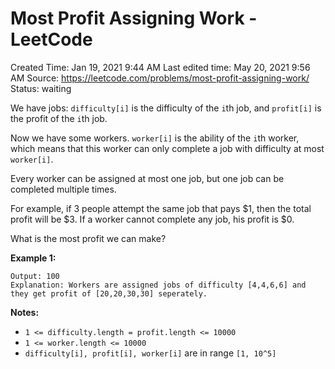 # Most Profit Assigning Work - LeetCode

Created Time: Jan 19, 2021 9:44 AM
Last edited time: May 20, 2021 9:56 AM
Source: https://leetcode.com/problems/most-profit-assigning-work/
Status: waiting

We have jobs: `difficulty[i]` is the difficulty of the `i`th job, and `profit[i]` is the profit of the `i`th job.

Now we have some workers. `worker[i]` is the ability of the `i`th worker, which means that this worker can only complete a job with difficulty at most `worker[i]`.

Every worker can be assigned at most one job, but one job can be completed multiple times.

For example, if 3 people attempt the same job that pays $1, then the total profit will be $3. If a worker cannot complete any job, his profit is $0.

What is the most profit we can make?

**Example 1:**

```
Output: 100 
Explanation: Workers are assigned jobs of difficulty [4,4,6,6] and they get profit of [20,20,30,30] seperately.
```

**Notes:**

- `1 <= difficulty.length = profit.length <= 10000`
- `1 <= worker.length <= 10000`
- `difficulty[i], profit[i], worker[i]` are in range `[1, 10^5]`